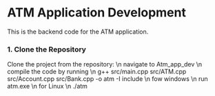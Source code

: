 # ATM Application Development

This is the backend code for the ATM application.

### 1. Clone the Repository

Clone the project from the repository:
\n navigate to Atm_app_dev
\n compile the code by running 
\n g++ src/main.cpp src/ATM.cpp src/Account.cpp src/Bank.cpp -o atm -I include
\n fow windows 
\n run atm.exe
\n for Linux
\n ./atm
